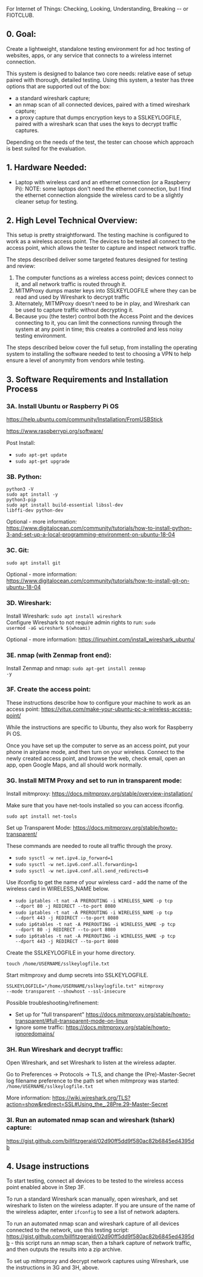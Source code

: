 For Internet of Things: Checking, Looking, Understanding, Breaking -- or FIOTCLUB.

<h2>0. Goal:</h2>

Create a lightweight, standalone testing environment for ad hoc testing of websites, apps, or any service that connects to a wireless internet connection.

This system is designed to balance two core needs: relative ease of setup paired with thorough, detailed testing. Using this system, a tester has three options that are supported out of the box:

* a standard wireshark capture;
* an nmap scan of all connected devices, paired with a timed wireshark capture;
* a proxy capture that dumps encryption keys to a SSLKEYLOGFILE, paired with a wireshark scan that uses the keys to decrypt traffic captures.

Depending on the needs of the test, the tester can choose which approach is best suited for the evaluation.

<h2>1. Hardware Needed:</h2>

<ul>
<li>Laptop with wireless card and an ethernet connection (or a Raspberry Pi): NOTE: some laptops don't need the ethernet connection, but I find the ethernet connection alongside the wireless card to be a slightly cleaner setup for testing.</li>
</ul>

<h2>2. High Level Technical Overview:</h2>

This setup is pretty straightforward. The testing machine is configured to work as a wireless access point. The devices to be tested all connect to the access point, which allows the tester to capture and inspect network traffic.

The steps described deliver some targeted features designed for testing and review:

<ol>
<li>The computer functions as a wireless access point; devices connect to it, and all network traffic is routed through it.</li>
<li>MITMProxy dumps master keys into SSLKEYLOGFILE where they can be read and used by Wireshark to decrypt traffic</li>
<li>Alternately, MITMProxy doesn't need to be in play, and Wireshark can be used to capture traffic without decrypting it.</li>
<li>Because you (the tester) control both the Access Point and the devices connecting to it, you can limit the connections running through the system at any point in time; this creates a controlled and less noisy testing environment.</li>
</ol>

The steps described below cover the full setup, from installing the operating system to installing the software needed to test to choosing a VPN to help ensure a level of anonymity from vendors while testing.

<h2>3. Software Requirements and Installation Process</h2>

<h3>3A. Install Ubuntu or Raspberry Pi OS</h3>

https://help.ubuntu.com/community/Installation/FromUSBStick

https://www.raspberrypi.org/software/

Post Install:

* <code>sudo apt-get update</code><br>
* <code>sudo apt-get upgrade</code>

<h3>3B. Python:</h3>

<code>python3 -V</code><br>
<code>sudo apt install -y python3-pip</code><br>
<code>sudo apt install build-essential libssl-dev libffi-dev python-dev</code>

Optional - more information: https://www.digitalocean.com/community/tutorials/how-to-install-python-3-and-set-up-a-local-programming-environment-on-ubuntu-18-04

<h3>3C. Git:</h3>

<code>sudo apt install git</code>

Optional - more information: https://www.digitalocean.com/community/tutorials/how-to-install-git-on-ubuntu-18-04

<h3>3D. Wireshark:</h3>

Install Wireshark: <code>sudo apt install wireshark</code><br>
Configure Wireshark to not require admin rights to run: <code>sudo usermod -aG wireshark $(whoami)</code>

Optional - more information: https://linuxhint.com/install_wireshark_ubuntu/

<h3>3E. nmap (with Zenmap front end):</h3>

Install Zenmap and nmap: <code>sudo apt-get install zenmap -y</code>

<h3> 3F. Create the access point:</h3>

These instructions describe how to configure your machine to work as an access point: https://vitux.com/make-your-ubuntu-pc-a-wireless-access-point/

While the instructions are specific to Ubuntu, they also work for Raspberry Pi OS.

Once you have set up the computer to serve as an access point, put your phone in airplane mode, and then turn on your wireless. Connect to the newly created access point, and browse the web, check email, open an app, open Google Maps, and all should work normally.

<h3>3G. Install MITM Proxy and set to run in transparent mode:</h3>

Install mitmproxy: https://docs.mitmproxy.org/stable/overview-installation/

Make sure that you have net-tools installed so you can access ifconfig.

<code>sudo apt install net-tools</code>

Set up Transparent Mode: https://docs.mitmproxy.org/stable/howto-transparent/

These commands are needed to route all traffic through the proxy. 

* <code>sudo sysctl -w net.ipv4.ip_forward=1</code>
* <code>sudo sysctl -w net.ipv6.conf.all.forwarding=1</code>
* <code>sudo sysctl -w net.ipv4.conf.all.send_redirects=0</code>

Use ifconfig to get the name of your wireless card - add the name of the wireless card in WIRELESS_NAME below.

* <code>sudo iptables -t nat -A PREROUTING -i WIRELESS_NAME -p tcp --dport 80 -j REDIRECT --to-port 8080</code>
* <code>sudo iptables -t nat -A PREROUTING -i WIRELESS_NAME -p tcp --dport 443 -j REDIRECT --to-port 8080</code>
* <code>sudo ip6tables -t nat -A PREROUTING -i WIRELESS_NAME -p tcp --dport 80 -j REDIRECT --to-port 8080</code>
* <code>sudo ip6tables -t nat -A PREROUTING -i WIRELESS_NAME -p tcp --dport 443 -j REDIRECT --to-port 8080</code>

Create the SSLKEYLOGFILE in your home directory.

<code>touch /home/USERNAME/sslkeylogfile.txt</code>

Start mitmproxy and dump secrets into SSLKEYLOGFILE.

<code>SSLKEYLOGFILE="/home/USERNAME/sslkeylogfile.txt" mitmproxy --mode transparent --showhost --ssl-insecure</code>

Possible troubleshooting/refinement:

* Set up for "full transparent" https://docs.mitmproxy.org/stable/howto-transparent/#full-transparent-mode-on-linux
* Ignore some traffic: https://docs.mitmproxy.org/stable/howto-ignoredomains/

<h3>3H. Run Wireshark and decrypt traffic:</h3>

Open Wireshark, and set Wireshark to listen at the wireless adapter. 

Go to Preferences -> Protocols -> TLS, and change the (Pre)-Master-Secret log filename preference to the path set when mitmproxy was started: <code>/home/USERNAME/sslkeylogfile.txt</code>

More information: https://wiki.wireshark.org/TLS?action=show&redirect=SSL#Using_the_.28Pre.29-Master-Secret

<h3>3I. Run an automated nmap scan and wireshark (tshark) capture:</h3>

https://gist.github.com/billfitzgerald/02d90ff5dd9f580ac82b6845ed4395db

<h2>4. Usage instructions</h2

To start testing, connect all devices to be tested to the wireless access point enabled above in Step 3F.

To run a standard Wireshark scan manually, open wireshark, and set wireshark to listen on the wireless adapter. If you are unsure of the name of the wireless adapter, enter <code>ifconfig</code> to see a list of network adapters.

To run an automated nmap scan and wireshark capture of all devices connected to the network, use this testing script: https://gist.github.com/billfitzgerald/02d90ff5dd9f580ac82b6845ed4395db - this script runs an nmap scan, then a tshark capture of network traffic, and then outputs the results into a zip archive.

To set up mitmproxy and decrypt network captures using Wireshark, use the instructions in 3G and 3H, above.
